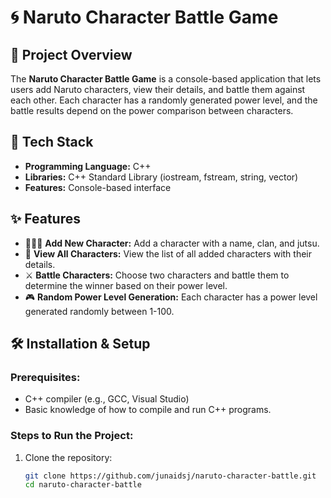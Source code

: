# 🌀 Naruto Character Battle Game

## 📌 Project Overview
The **Naruto Character Battle Game** is a console-based application that lets users add Naruto characters, view their details, and battle them against each other. Each character has a randomly generated power level, and the battle results depend on the power comparison between characters.

## 🚀 Tech Stack
- **Programming Language:** C++
- **Libraries:** C++ Standard Library (iostream, fstream, string, vector)
- **Features:** Console-based interface

## ✨ Features
- 🧑‍🤝‍🧑 **Add New Character:** Add a character with a name, clan, and jutsu.
- 👀 **View All Characters:** View the list of all added characters with their details.
- ⚔️ **Battle Characters:** Choose two characters and battle them to determine the winner based on their power level.
- 🎮 **Random Power Level Generation:** Each character has a power level generated randomly between 1-100.

## 🛠️ Installation & Setup
### Prerequisites:
- C++ compiler (e.g., GCC, Visual Studio)
- Basic knowledge of how to compile and run C++ programs.

### Steps to Run the Project:
1. Clone the repository:
   ```sh
   git clone https://github.com/junaidsj/naruto-character-battle.git
   cd naruto-character-battle
